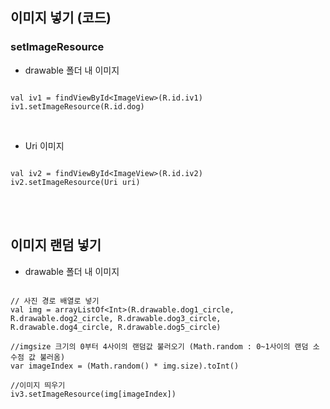 ## 이미지 넣기 (코드)

### setImageResource


- drawable 폴더 내 이미지
```

val iv1 = findViewById<ImageView>(R.id.iv1)
iv1.setImageResource(R.id.dog)

```

</br>

- Uri 이미지
```

val iv2 = findViewById<ImageView>(R.id.iv2)
iv2.setImageResource(Uri uri)

```

</br>
</br>

## 이미지 랜덤 넣기

- drawable 폴더 내 이미지

```

// 사진 경로 배열로 넣기
val img = arrayListOf<Int>(R.drawable.dog1_circle, R.drawable.dog2_circle, R.drawable.dog3_circle, R.drawable.dog4_circle, R.drawable.dog5_circle)

//imgsize 크기의 0부터 4사이의 랜덤값 불러오기 (Math.random : 0~1사이의 랜덤 소수점 값 불러옴)
var imageIndex = (Math.random() * img.size).toInt()

//이미지 띄우기
iv3.setImageResource(img[imageIndex])

```